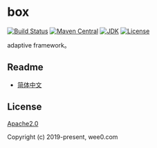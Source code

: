 # box

[![Build Status](https://travis-ci.org/baihw/box.svg?branch=master)](https://travis-ci.org/baihw/box)
[![Maven Central](https://maven-badges.herokuapp.com/maven-central/com.wee0/box/badge.svg)](https://maven-badges.herokuapp.com/maven-central/com.wee0/box)
[![JDK](https://img.shields.io/badge/JDK-1.8+-green.svg)](https://www.oracle.com/technetwork/java/javase/downloads/index.html)
[![License](https://img.shields.io/badge/license-Apache%202-4EB1BA.svg)](https://www.apache.org/licenses/LICENSE-2.0.html)

adaptive framework。

## Readme

* [简体中文](https://github.com/baihw/box/blob/master/README.md)


## License

[Apache2.0](https://www.apache.org/licenses/LICENSE-2.0.html)

Copyright (c) 2019-present, wee0.com